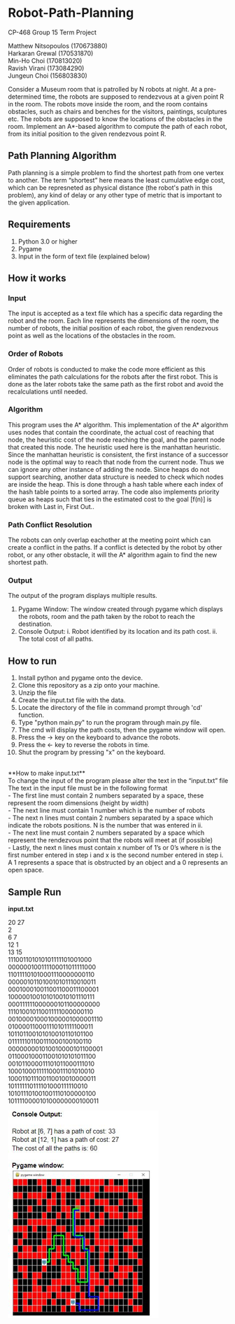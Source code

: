 # Robot-Path-Planning
CP-468 Group 15 Term Project

Matthew Nitsopoulos (170673880)<br/>
Harkaran Grewal (170531870)<br/>
Min-Ho Choi (170813020)<br/>
Ravish Virani (173084290)<br/>
Jungeun Choi (156803830)<br/>

Consider a Museum room that is patrolled by N robots at night.  At a pre-determined time,  the robots are supposed to rendezvous at a given point R in the room.  The robots move inside the room, and the room contains obstacles,  such as chairs and benches for the visitors,  paintings,  sculptures etc.  The robots are supposed to know the locations of the obstacles in the room. Implement  an A*-based  algorithm  to  compute  the  path  of  each  robot,  from  its  initial  position  to  the  given rendezvous point R.

## Path Planning Algorithm
Path planning is a simple problem to find the shortest path from one vertex to another. The term “shortest” here means the least cumulative edge cost, which can be represneted as physical distance (the robot's path in this problem), any kind of delay or any other type of metric that is important to the given application.

## Requirements
1. Python 3.0 or higher
2. Pygame
3. Input in the form of text file (explained below)

## How it works
### Input
The input is accepted as a text file which has a specific data regarding the robot and the room. Each line represents the dimensions of the room, the number of robots, the initial position of each robot, the given rendezvous point as well as the locations of the obstacles in the room.
### Order of Robots
Order of robots is conducted to make the code more efficient as this eliminates the path calculations for the robots after the first robot. This is done as the later robots take the same path as the first robot and avoid the recalculations until needed.
### Algorithm
This program uses the A* algorithm. This implementation of the A* algorithm uses nodes that contain the coordinate, the actual cost of reaching that node, the heuristic cost of the node reaching the goal, and the parent node that created this node. 
The heuristic used here is the manhattan heuristic. Since the manhattan heuristic is consistent, the first instance of a successor node is the optimal way to reach that node from the current node. Thus we can ignore any other instance of adding the node. Since heaps do not support searching, another data structure is needed to check which nodes are inside the heap. This is done through a hash table where each index of the hash table points to a sorted array.
The code also implements priority queue as heaps such that ties in the estimated cost to the goal [f(n)] is broken with Last in, First Out..
### Path Conflict Resolution
The robots can only overlap eachother at the meeting point which can create a conflict in the paths. If a conflict is detected by the robot by other robot, or any other obstacle, it will the A* algorithm again to find the new shortest path.
### Output
The output of the program displays multiple results. 
1. Pygame Window: The window created through pygame which displays the robots, room and the path taken by the robot to reach the destination.
2. Console Output: i. Robot identified by its location and its path cost.
                   ii. The total cost of all paths.

## How to run
01. Install python and pygame onto the device.
02. Clone this repository as a zip onto your machine.
03. Unzip the file
04. Create the input.txt file with the data.
05. Locate the directory of the file in command prompt through 'cd' function. 
06. Type "python main.py" to run the program through main.py file.
07. The cmd will display the path costs, then the pygame window will open.
08. Press the -> key on the keyboard to advance the robots.
09. Press the <- key to reverse the robots in time.
10. Shut the program by pressing "x" on the keyboard.<br/>
<br/>
**How to make input.txt**<br/>
To change the input of the program please alter the text in the “input.txt” file<br/>
The text in the input file must be in the following format<br/>
- The first line must contain 2 numbers separated by a space, these represent the room dimensions (height by width)<br/>
- The next line must contain 1 number which is the number of robots<br/>
- The next n lines must contain 2 numbers separated by a space which indicate the robots positions. N is the number that was entered in ii.<br/>
- The next line must contain 2 numbers separated by a space which represent the rendezvous point that the robots will meet at (if possible)<br/>
- Lastly, the next n lines must contain x number of 1’s or 0’s where n is the first number entered in step i and x is the second number entered in step i. A 1 represents a space that is obstructed by an object and a 0 represents an open space.<br/>


## Sample Run
**input.txt**

20 27<br/>
2<br/>
6 7<br/>
12 1<br/>
13 15<br/>
111001101010101111101001000<br/>
000000100111100011011111000<br/>
110111101010001110000000110<br/>
000001011010010101110010011<br/>
000100010011001100011100001<br/>
100000100101010010101110111<br/>
000111111000000101100000000<br/>
111010010110011111000000110<br/>
001000010001000001000001110<br/>
010000110001110101111100011<br/>
101101100101010010110101100<br/>
011111101100111000100100110<br/>
000000001010010000101100001<br/>
011000100011001010101011100<br/>
001011000011101011000111010<br/>
100010001111100011101010010<br/>
100011011100110010010000011<br/>
101111110111101000111110010<br/>
101011101001001110100000100<br/>
101111000010100000000100011<br/>

![](Output_Img/output.JPG)
<br/>
